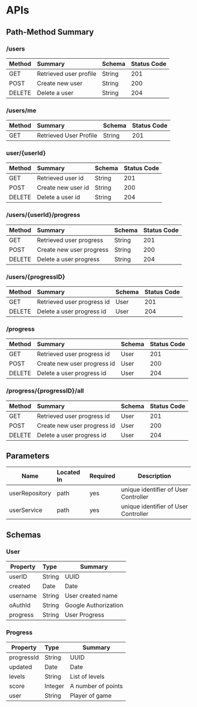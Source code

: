 # APIs

## Path-Method Summary

### /users

| Method | Summary | Schema | Status Code |
|-------|:--------|--------|-----|
| GET    | Retrieved user profile | String | 201 |
| POST   | Create new user | String | 200 |
| DELETE | Delete a user | String | 204 |

### /users/me

| Method | Summary | Schema | Status Code |
|-------|:--------|--------|-----|
|GET| Retrieved User Profile| String | 201 |


### user/{userId} 
| Method | Summary | Schema | Status Code |
|-------|:--------|--------|--------|
| GET    | Retrieved user id | String | 201 |
| POST   | Create new user id | String | 200|
| DELETE | Delete a user id | String | 204 |

### /users/{userId}/progress
| Method | Summary | Schema | Status Code |
|-------|:--------|--------|-------|
| GET    | Retrieved user progress | String | 201|
| POST   | Create new user progress | String | 200 |
| DELETE | Delete a user progress | String | 204 |

 ### /users/{progressID}
 | Method | Summary | Schema | Status Code |
 |-------|:--------|--------|---------|
 | GET    | Retrieved user progress id | User | 201 |
 | DELETE | Delete a user progress id | User | 204 |

### /progress
| Method | Summary | Schema | Status Code |
|-------|:--------|--------|---------|
| GET    | Retrieved user progress id | User | 201 |
| POST   | Create new user progress id | User | 200 |
| DELETE | Delete a user progress id | User | 204 |

### /progress/{progressID}/all
| Method | Summary | Schema | Status Code |
|-------|:--------|--------|---------|
| GET    | Retrieved user progress id | User | 201 |
| POST   | Create new user progress id | User | 200 |
| DELETE | Delete a user progress id | User | 204 |

## Parameters

| Name         | Located In | Required | Description |
|--------------|:-----------|----------|-------------|              
| userRepository |  path    |    yes   |  unique identifier of User Controller |
| userService   |  path | yes | unique identifier of User Controller |


## Schemas


### User

| Property | Type | Summary |
|-------|:------|-------|
| userID  | String | UUID |
| created | Date | Date |
| username | String | User created name |
| oAuthId | String | Google Authorization|
| progress | String| User Progress |


### Progress 

| Property | Type | Summary |
|-------|:------|-------|
| progressId | String | UUID |
| updated | Date | Date |
|levels | String | List of levels |
| score | Integer | A number of points |
|user| String | Player of game |
